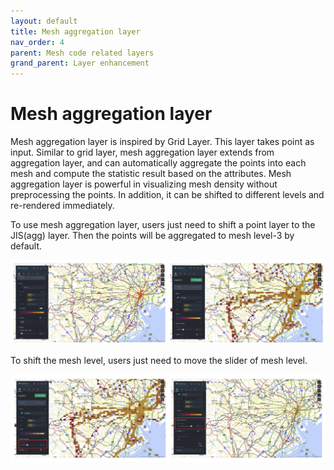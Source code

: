 ```yaml
---
layout: default
title: Mesh aggregation layer
nav_order: 4
parent: Mesh code related layers
grand_parent: Layer enhancement
---
```


# Mesh aggregation layer

Mesh aggregation layer is inspired by Grid Layer. This layer takes point as input. Similar to grid layer, mesh aggregation layer extends from aggregation layer, and can automatically aggregate the points into each mesh and compute the statistic result based on the attributes. Mesh aggregation layer is powerful in visualizing mesh density without preprocessing the points. In addition, it can be shifted to different levels and re-rendered immediately.  

To use mesh aggregation layer, users just need to shift a point layer to the JIS(agg) layer. Then the points will be aggregated to mesh level-3 by default. 

![image](../images/point_mesh_agg.png)

To shift the mesh level, users just need to move the slider of mesh level.

![image](../images/mesh3_mesh5.png)





